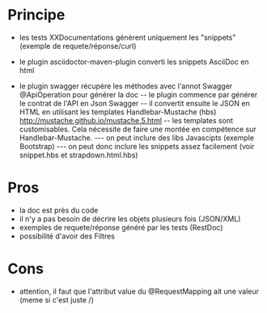 
# Principe

- les tests XXDocumentations génèrent uniquement les "snippets" (exemple de requete/réponse/curl)
- le plugin asciidoctor-maven-plugin converti les snippets AsciiDoc en html

- le plugin swagger récupère les méthodes avec l'annot Swagger @ApiOperation pour générer la doc
-- le plugin commence par générer le contrat de l'API en Json Swagger
-- il convertit ensuite le JSON en HTML en utilisant les templates Handlebar-Mustache (hbs) http://mustache.github.io/mustache.5.html
-- les templates sont customisables. Cela nécessite de faire une montée en compétence sur Handlebar-Mustache.
--- on peut inclure des libs Javascipts (exemple Bootstrap)
--- on peut donc inclure les snippets assez facilement (voir snippet.hbs et strapdown.html.hbs)

# Pros

- la doc est près du code
- il n'y a pas besoin de décrire les objets plusieurs fois (JSON/XML)
- exemples de requete/réponse généré par les tests (RestDoc)
- possibilité d'avoir des Filtres

# Cons

- attention, il faut que l'attribut value du @RequestMapping ait une valeur (meme si c'est juste /)
